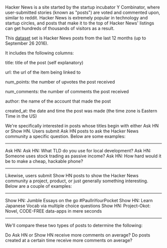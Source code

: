 Hacker News is a site started by the startup incubator Y Combinator, where user-submitted stories (known as "posts") are voted and commented upon, similar to reddit. Hacker News is extremely popular in technology and startup circles, and posts that make it to the top of Hacker News' listings can get hundreds of thousands of visitors as a result.

This [dataset](https://www.kaggle.com/hacker-news/hacker-news-posts) set is Hacker News posts from the last 12 months (up to September 26 2016).

It includes the following columns:

title: title of the post (self explanatory)

url: the url of the item being linked to

num_points: the number of upvotes the post received

num_comments: the number of comments the post received

author: the name of the account that made the post

created_at: the date and time the post was made (the time zone is Eastern Time in the US)

We're specifically interested in posts whose titles begin with either Ask HN or Show HN. Users submit Ask HN posts to ask the Hacker News community a specific question. Below are some examples:

---

Ask HN: Ask HN: What TLD do you use for local development?
Ask HN: Someone uses stock trading as passive income?
Ask HN: How hard would it be to make a cheap, hackable phone?

---

Likewise, users submit Show HN posts to show the Hacker News community a project, product, or just generally something interesting. Below are a couple of examples:

---

Show HN: Jumble  Essays on the go #PaulInYourPocket
Show HN: Learn Japanese Vocab via multiple choice questions
Show HN: Project-Okot: Novel, CODE-FREE data-apps in mere seconds

---

We'll compare these two types of posts to determine the following:

Do Ask HN or Show HN receive more comments on average?
Do posts created at a certain time receive more comments on average?